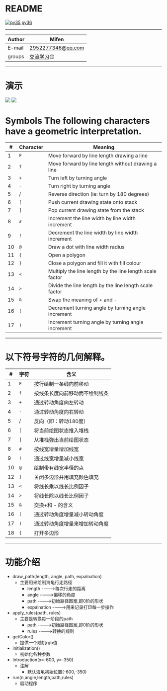 README
===========================
[![py35,py36](https://img.shields.io/badge/Python-3.5|3.6|3.7-green.svg)](https://github.com/Amd794/Python123)
****	
|Author|Mifen|
|---|---
|E-mail|2952277346@qq.com
|groups|[交流学习](https://jq.qq.com/?_wv=1027&k=56mqERV "QQ群"):blush:
****
# 演示
![](./月亮代表我的心.gif)
![](./%E4%BC%98%E9%9B%85%E7%94%BB%E4%B8%80%E9%A2%97%E5%A4%A7%E6%A0%91.gif)


# Symbols The following characters have a geometric interpretation.
|#|Character |Meaning|
|---|----|-----|
|1|`F`| Move forward by line length drawing a line|
|2|`f `|Move forward by line length without drawing a line|
|3|`+`|Turn left by turning angle|
|4|`-`|Turn right by turning angle|
|5|/|Reverse direction (ie: turn by 180 degrees)|
|6|`[`|Push current drawing state onto stack|
|7|`]`|Pop current drawing state from the stack|
|8|`#`|Increment the line width by line width increment|
|9|`!`| Decrement the line width by line width increment|
|10|`@`| Draw a dot with line width radius|
|11|`{`|Open a polygon|
|12|`}`|Close a polygon and fill it with fill colour|
|13|`<`| Multiply the line length by the line length scale factor|
|14|`>`|Divide the line length by the line length scale factor|
|15|`&`|Swap the meaning of + and -|
|16|`(`|Decrement turning angle by turning angle increment|
|17|`)`|Increment turning angle by turning angle increment|
****
# 以下符号字符的几何解释。
|#|字符 |含义|
|---|----|-----|
|1|`F`|按行绘制一条线向前移动|
|2|`f `|按线条长度向前移动而不绘制线条|
|3|`+`|通过转动角度向左转动|
|4|`-`|通过转动角度向右转动|
|5|/|反向（即：转动180度）|
|6|`[`|将当前绘图状态推入堆栈|
|7|`]`|从堆栈弹出当前绘图状态|
|8|`#`|按线宽增量增加线宽|
|9|`!`| 通过线宽增量减小线宽|
|10|`@`| 绘制带有线宽半径的点
|12|`}`|关闭多边形并用填充颜色填充
|13|`<`| 将线长乘以线长比例因子|
|14|`>`|将线长除以线长比例因子|
|15|`&`|交换+和 - 的含义|
|16|`(`|通过转动角度增量减小转动角度|
|17|`)`|通过转动角度增量来增加转动角度 |
|18|`{`|打开多边形|
	  
****
# 功能介绍
* draw_path(length, angle, path, expalnation)
    * 主要用来绘制海龟行走路径
        * length ---->每次行走的距离
        * angle  ---->偏移的角度
        * path  ---->初始路径图案,即0阶的形状
        * expalnation  ---->用来记录打印每一步操作
* apply_rules(path, rules)
    * 主要是转换每一阶段的path
        * path  ---->初始路径图案,即0阶的形状
        * rules ---->转换的规则
* getColor()
    * 提供一个随机rgb值
* initialization()
    * 初始化各种参数
* Introduction(x=-600, y=-350)
    * 注解
        * 默认海龟初始位置(-600,-350)
* run(n,angle,length,path,rules)
    * 启动程序
